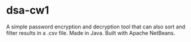 # dsa-cw1
 
 A simple password encryption and decryption tool that can also sort and filter results in a .csv file.
 Made in Java. Built with Apache NetBeans.

